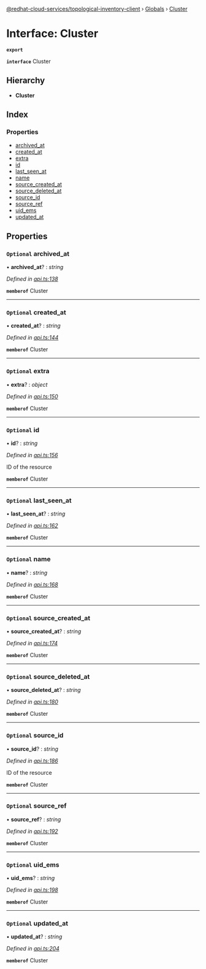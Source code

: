 [@redhat-cloud-services/topological-inventory-client](../README.md) › [Globals](../globals.md) › [Cluster](cluster.md)

# Interface: Cluster

**`export`** 

**`interface`** Cluster

## Hierarchy

* **Cluster**

## Index

### Properties

* [archived_at](cluster.md#optional-archived_at)
* [created_at](cluster.md#optional-created_at)
* [extra](cluster.md#optional-extra)
* [id](cluster.md#optional-id)
* [last_seen_at](cluster.md#optional-last_seen_at)
* [name](cluster.md#optional-name)
* [source_created_at](cluster.md#optional-source_created_at)
* [source_deleted_at](cluster.md#optional-source_deleted_at)
* [source_id](cluster.md#optional-source_id)
* [source_ref](cluster.md#optional-source_ref)
* [uid_ems](cluster.md#optional-uid_ems)
* [updated_at](cluster.md#optional-updated_at)

## Properties

### `Optional` archived_at

• **archived_at**? : *string*

*Defined in [api.ts:138](https://github.com/RedHatInsights/javascript-clients.gi/blob/master/packages/topological-inventory/api.ts#L138)*

**`memberof`** Cluster

___

### `Optional` created_at

• **created_at**? : *string*

*Defined in [api.ts:144](https://github.com/RedHatInsights/javascript-clients.gi/blob/master/packages/topological-inventory/api.ts#L144)*

**`memberof`** Cluster

___

### `Optional` extra

• **extra**? : *object*

*Defined in [api.ts:150](https://github.com/RedHatInsights/javascript-clients.gi/blob/master/packages/topological-inventory/api.ts#L150)*

**`memberof`** Cluster

___

### `Optional` id

• **id**? : *string*

*Defined in [api.ts:156](https://github.com/RedHatInsights/javascript-clients.gi/blob/master/packages/topological-inventory/api.ts#L156)*

ID of the resource

**`memberof`** Cluster

___

### `Optional` last_seen_at

• **last_seen_at**? : *string*

*Defined in [api.ts:162](https://github.com/RedHatInsights/javascript-clients.gi/blob/master/packages/topological-inventory/api.ts#L162)*

**`memberof`** Cluster

___

### `Optional` name

• **name**? : *string*

*Defined in [api.ts:168](https://github.com/RedHatInsights/javascript-clients.gi/blob/master/packages/topological-inventory/api.ts#L168)*

**`memberof`** Cluster

___

### `Optional` source_created_at

• **source_created_at**? : *string*

*Defined in [api.ts:174](https://github.com/RedHatInsights/javascript-clients.gi/blob/master/packages/topological-inventory/api.ts#L174)*

**`memberof`** Cluster

___

### `Optional` source_deleted_at

• **source_deleted_at**? : *string*

*Defined in [api.ts:180](https://github.com/RedHatInsights/javascript-clients.gi/blob/master/packages/topological-inventory/api.ts#L180)*

**`memberof`** Cluster

___

### `Optional` source_id

• **source_id**? : *string*

*Defined in [api.ts:186](https://github.com/RedHatInsights/javascript-clients.gi/blob/master/packages/topological-inventory/api.ts#L186)*

ID of the resource

**`memberof`** Cluster

___

### `Optional` source_ref

• **source_ref**? : *string*

*Defined in [api.ts:192](https://github.com/RedHatInsights/javascript-clients.gi/blob/master/packages/topological-inventory/api.ts#L192)*

**`memberof`** Cluster

___

### `Optional` uid_ems

• **uid_ems**? : *string*

*Defined in [api.ts:198](https://github.com/RedHatInsights/javascript-clients.gi/blob/master/packages/topological-inventory/api.ts#L198)*

**`memberof`** Cluster

___

### `Optional` updated_at

• **updated_at**? : *string*

*Defined in [api.ts:204](https://github.com/RedHatInsights/javascript-clients.gi/blob/master/packages/topological-inventory/api.ts#L204)*

**`memberof`** Cluster
